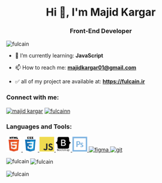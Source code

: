 <h1 align="center">Hi 👋, I'm Majid Kargar</h1>
<h3 align="center">Front-End Developer</h3>

<p align="left"> <img src="https://komarev.com/ghpvc/?username=fulcain&label=Profile%20views&color=0e75b6&style=flat"
        alt="fulcain" /> </p>

- 🌱 I’m currently learning: **JavaScript**

- 📫 How to reach me: **majidkargar01@gmail.com**

- ✅ all of my project are available at: **https://fulcain.ir**

<h3 align="left">Connect with me:</h3>
<p align="left">
    <a href="https://linkedin.com/in/majid kargar" target="blank"><img align="center"
            src="https://raw.githubusercontent.com/rahuldkjain/github-profile-readme-generator/master/src/images/icons/Social/linked-in-alt.svg"
            alt="majid kargar" height="30" width="40" /></a>
    <a href="https://instagram.com/fulcainn" target="blank"><img align="center"
            src="https://raw.githubusercontent.com/rahuldkjain/github-profile-readme-generator/master/src/images/icons/Social/instagram.svg"
            alt="fulcainn" height="30" width="40" /></a>
</p>

<h3 align="left">Languages and Tools:</h3>
<p align="left">
    <!-- html -->
    <a href="https://www.w3.org/html/" target="_blank" rel="noreferrer">
        <img src="https://raw.githubusercontent.com/devicons/devicon/master/icons/html5/html5-original-wordmark.svg"
            alt="html5" width="40" height="40" />
    </a>
    <!-- css -->
    <a href="https://www.w3schools.com/css/" target="_blank" rel="noreferrer">
        <img src="https://raw.githubusercontent.com/devicons/devicon/master/icons/css3/css3-original-wordmark.svg"
            alt="css3" width="40" height="40" />
    </a>
    <!-- JavaScript -->
    <a href="https://developer.mozilla.org/en-US/docs/Web/JavaScript" target="_blank" rel="noreferrer"> <img
            src="https://raw.githubusercontent.com/devicons/devicon/master/icons/javascript/javascript-original.svg"
            alt="javascript" width="40" height="40" />
    </a>
    <!-- bootstrap -->
    <a href="https://getbootstrap.com" target="_blank" rel="noreferrer">
        <img src="https://raw.githubusercontent.com/devicons/devicon/master/icons/bootstrap/bootstrap-plain-wordmark.svg"
            alt="bootstrap" width="40" height="40" />
    </a>
    <!-- PhotoShop -->
    <a href="https://www.photoshop.com/en" target="_blank" rel="noreferrer"> <img
            src="https://raw.githubusercontent.com/devicons/devicon/master/icons/photoshop/photoshop-line.svg"
            alt="photoshop" width="40" height="40" />
    </a>
    <!-- figma -->
    <a href="https://www.figma.com/" target="_blank" rel="noreferrer">
        <img src="https://www.vectorlogo.zone/logos/figma/figma-icon.svg" alt="figma" width="40" height="40" />
    </a>
    <!-- git -->
    <a href="https://git-scm.com/" target="_blank" rel="noreferrer">
        <img src="https://www.vectorlogo.zone/logos/git-scm/git-scm-icon.svg" alt="git" width="40" height="40" />
    </a>
</p>

<p><img align="left"
        src="https://github-readme-stats.vercel.app/api/top-langs?username=fulcain&show_icons=true&locale=en&layout=compact"
        alt="fulcain" /></p>

<p>&nbsp;<img align="center" src="https://github-readme-stats.vercel.app/api?username=fulcain&show_icons=true&locale=en"
        alt="fulcain" /></p>

<p><img align="center" src="https://github-readme-streak-stats.herokuapp.com/?user=fulcain&" alt="fulcain" /></p>
